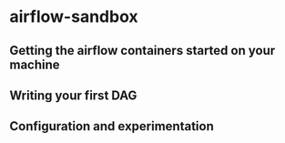 # airflow-sandbox



## Getting the airflow containers started on your machine


## Writing your first DAG


## Configuration and experimentation